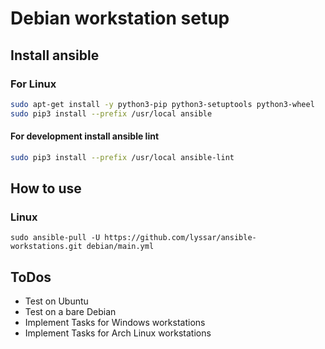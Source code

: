 # Debian workstation setup

## Install ansible

### For Linux

```bash
sudo apt-get install -y python3-pip python3-setuptools python3-wheel
sudo pip3 install --prefix /usr/local ansible
```

#### For development install ansible lint

```bash
sudo pip3 install --prefix /usr/local ansible-lint
```

## How to use

### Linux

```
sudo ansible-pull -U https://github.com/lyssar/ansible-workstations.git debian/main.yml
```


## ToDos

- Test on Ubuntu
- Test on a bare Debian
- Implement Tasks for Windows workstations
- Implement Tasks for Arch Linux workstations